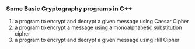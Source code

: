 ### Some Basic Cryptography programs in C++
1. a program to encrypt and decrypt a given message using Caesar Cipher
2. a program to encrypt a message using a monoalphabetic substitution cipher
3. a program to encrypt and decrypt a given message using Hill Cipher